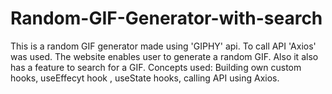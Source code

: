 # Random-GIF-Generator-with-search
This is a random GIF generator made using 'GIPHY' api.
To call API 'Axios' was used. The website enables user to generate a random GIF.
Also it also has a feature to search for a GIF.
Concepts used: Building own custom hooks, useEffecyt hook , useState hooks, calling API using Axios.
